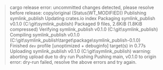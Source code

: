 >cargo release
error: uncommitted changes detected, please resolve before release:
  copy/original (Status(WT_MODIFIED))
  Publishing symlink_publish
    Updating crates.io index
   Packaging symlink_publish v0.1.0 (C:\git\symlink_publish)
    Packaged 9 files, 2.6KiB (1.8KiB compressed)
   Verifying symlink_publish v0.1.0 (C:\git\symlink_publish)
   Compiling symlink_publish v0.1.0 (C:\git\symlink_publish\target\package\symlink_publish-0.1.0)
    Finished `dev` profile [unoptimized + debuginfo] target(s) in 0.77s
   Uploading symlink_publish v0.1.0 (C:\git\symlink_publish)
warning: aborting upload due to dry run
     Pushing Pushing main, v0.1.0 to origin
error: dry-run failed, resolve the above errors and try again.